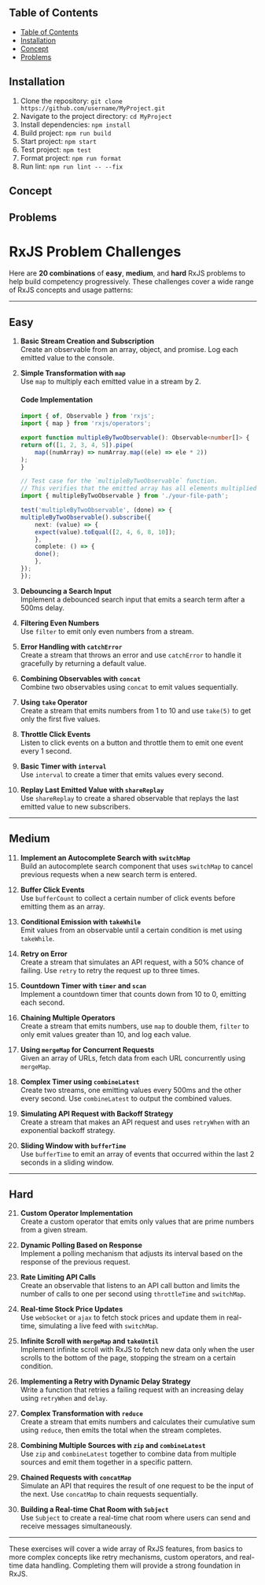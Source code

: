 ## Table of Contents
- [Table of Contents](#table-of-contents)
- [Installation](#installation)
- [Concept](#concept)
- [Problems](#problems)

## Installation
1. Clone the repository: `git clone https://github.com/username/MyProject.git`
2. Navigate to the project directory: `cd MyProject`
3. Install dependencies: `npm install`
4. Build project: `npm run build`
5. Start project: `npm start`
6. Test project: `npm test`
7. Format project: `npm run format`
8. Run lint: `npm run lint -- --fix`

## Concept
<TODO>

## Problems
# RxJS Problem Challenges

Here are **20 combinations** of **easy**, **medium**, and **hard** RxJS problems to help build competency progressively. These challenges cover a wide range of RxJS concepts and usage patterns:

---

## Easy

1. **Basic Stream Creation and Subscription**  
   Create an observable from an array, object, and promise. Log each emitted value to the console.

2. **Simple Transformation with `map`**  
   Use `map` to multiply each emitted value in a stream by 2.

    #### Code Implementation
    ```typescript
    import { of, Observable } from 'rxjs';
    import { map } from 'rxjs/operators';

    export function multipleByTwoObservable(): Observable<number[]> {
    return of([1, 2, 3, 4, 5]).pipe(
        map((numArray) => numArray.map((ele) => ele * 2))
    );
    }
   
    // Test case for the `multipleByTwoObservable` function.
    // This verifies that the emitted array has all elements multiplied by 2.
    import { multipleByTwoObservable } from './your-file-path';

    test('multipleByTwoObservable', (done) => {
    multipleByTwoObservable().subscribe({
        next: (value) => {
        expect(value).toEqual([2, 4, 6, 8, 10]);
        },
        complete: () => {
        done();
        },
    });
    });

3. **Debouncing a Search Input**  
   Implement a debounced search input that emits a search term after a 500ms delay.

4. **Filtering Even Numbers**  
   Use `filter` to emit only even numbers from a stream.

5. **Error Handling with `catchError`**  
   Create a stream that throws an error and use `catchError` to handle it gracefully by returning a default value.

6. **Combining Observables with `concat`**  
   Combine two observables using `concat` to emit values sequentially.

7. **Using `take` Operator**  
   Create a stream that emits numbers from 1 to 10 and use `take(5)` to get only the first five values.

8. **Throttle Click Events**  
   Listen to click events on a button and throttle them to emit one event every 1 second.

9. **Basic Timer with `interval`**  
   Use `interval` to create a timer that emits values every second.

10. **Replay Last Emitted Value with `shareReplay`**  
    Use `shareReplay` to create a shared observable that replays the last emitted value to new subscribers.

---

## Medium

11. **Implement an Autocomplete Search with `switchMap`**  
    Build an autocomplete search component that uses `switchMap` to cancel previous requests when a new search term is entered.

12. **Buffer Click Events**  
    Use `bufferCount` to collect a certain number of click events before emitting them as an array.

13. **Conditional Emission with `takeWhile`**  
    Emit values from an observable until a certain condition is met using `takeWhile`.

14. **Retry on Error**  
    Create a stream that simulates an API request, with a 50% chance of failing. Use `retry` to retry the request up to three times.

15. **Countdown Timer with `timer` and `scan`**  
    Implement a countdown timer that counts down from 10 to 0, emitting each second.

16. **Chaining Multiple Operators**  
    Create a stream that emits numbers, use `map` to double them, `filter` to only emit values greater than 10, and log each value.

17. **Using `mergeMap` for Concurrent Requests**  
    Given an array of URLs, fetch data from each URL concurrently using `mergeMap`.

18. **Complex Timer using `combineLatest`**  
    Create two streams, one emitting values every 500ms and the other every second. Use `combineLatest` to output the combined values.

19. **Simulating API Request with Backoff Strategy**  
    Create a stream that makes an API request and uses `retryWhen` with an exponential backoff strategy.

20. **Sliding Window with `bufferTime`**  
    Use `bufferTime` to emit an array of events that occurred within the last 2 seconds in a sliding window.

---

## Hard

21. **Custom Operator Implementation**  
    Create a custom operator that emits only values that are prime numbers from a given stream.

22. **Dynamic Polling Based on Response**  
    Implement a polling mechanism that adjusts its interval based on the response of the previous request.

23. **Rate Limiting API Calls**  
    Create an observable that listens to an API call button and limits the number of calls to one per second using `throttleTime` and `switchMap`.

24. **Real-time Stock Price Updates**  
    Use `webSocket` or `ajax` to fetch stock prices and update them in real-time, simulating a live feed with `switchMap`.

25. **Infinite Scroll with `mergeMap` and `takeUntil`**  
    Implement infinite scroll with RxJS to fetch new data only when the user scrolls to the bottom of the page, stopping the stream on a certain condition.

26. **Implementing a Retry with Dynamic Delay Strategy**  
    Write a function that retries a failing request with an increasing delay using `retryWhen` and `delay`.

27. **Complex Transformation with `reduce`**  
    Create a stream that emits numbers and calculates their cumulative sum using `reduce`, then emits the total when the stream completes.

28. **Combining Multiple Sources with `zip` and `combineLatest`**  
    Use `zip` and `combineLatest` together to combine data from multiple sources and emit them together in a specific pattern.

29. **Chained Requests with `concatMap`**  
    Simulate an API that requires the result of one request to be the input of the next. Use `concatMap` to chain requests sequentially.

30. **Building a Real-time Chat Room with `Subject`**  
    Use `Subject` to create a real-time chat room where users can send and receive messages simultaneously.

---

These exercises will cover a wide array of RxJS features, from basics to more complex concepts like retry mechanisms, custom operators, and real-time data handling. Completing them will provide a strong foundation in RxJS.
